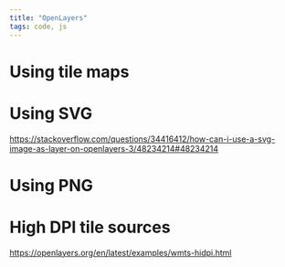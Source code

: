 ```yaml
---
title: "OpenLayers"
tags: code, js
---
```


# Using tile maps

# Using SVG

https://stackoverflow.com/questions/34416412/how-can-i-use-a-svg-image-as-layer-on-openlayers-3/48234214#48234214

# Using PNG

# High DPI tile sources

https://openlayers.org/en/latest/examples/wmts-hidpi.html
